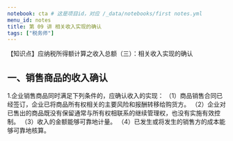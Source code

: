 ```yaml
---
notebook: cta # 这是项目id，对应 /_data/notebooks/first notes.yml
menu_id: notes 
title: 第 09 讲 相关收入实现的确认
tags: ["税务师"]
---
```

【知识点】应纳税所得额计算之收入总额（三）：相关收入实现的确认
## 一、销售商品的收入确认
1.企业销售商品同时满足下列条件的，应确认收入的实现：
（1）商品销售合同已经签订，企业已将商品所有权相关的主要风险和报酬转移给购货方。
（2）企业对已售出的商品既没有保留通常与所有权相联系的继续管理权，也没有实施有效控制。
（3）收入的金额能够可靠地计量。
（4）已发生或将发生的销售方的成本能够可靠地核算。


